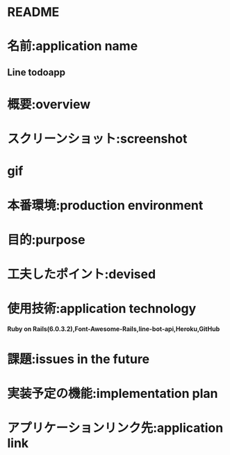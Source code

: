 # README

# 名前:application name
## Line todoapp

# 概要:overview

# スクリーンショット:screenshot

# gif

# 本番環境:production environment

# 目的:purpose

# 工夫したポイント:devised


# 使用技術:application technology
#### Ruby on Rails(6.0.3.2),Font-Awesome-Rails,line-bot-api,Heroku,GitHub

# 課題:issues in the future


# 実装予定の機能:implementation plan


# アプリケーションリンク先:application link


